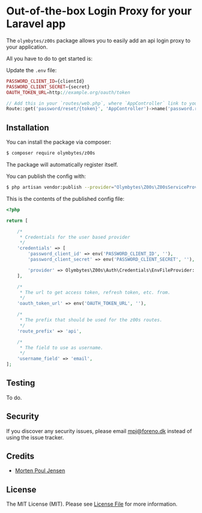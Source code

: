 # Out-of-the-box Login Proxy for your Laravel app

The `olymbytes/z00s` package allows you to easily add an api login proxy to your application.

All you have to do to get started is:

Update the `.env` file:
```php
PASSWORD_CLIENT_ID={clientId}
PASSWORD_CLIENT_SECRET={secret}
OAUTH_TOKEN_URL=http://example.org/oauth/token
```

```php
// Add this in your `routes/web.php`, where `AppController` link to your SPA controller.
Route::get('password/reset/{token}', 'AppController')->name('password.reset');
```

## Installation

You can install the package via composer:

```bash
$ composer require olymbytes/z00s
```

The package will automatically register itself.

You can publish the config with:
```bash
$ php artisan vendor:publish --provider="Olymbytes\Z00s\Z00sServiceProvider" --tag="config"
```


This is the contents of the published config file:
```php
<?php

return [

    /*
     * Credentials for the user based provider
     */
    'credentials' => [
        'password_client_id' => env('PASSWORD_CLIENT_ID', ''),
        'password_client_secret' => env('PASSWORD_CLIENT_SECRET', ''),

        'provider' => Olymbytes\Z00s\Auth\Credentials\EnvFileProvider::class,
    ],

    /*
     * The url to get access token, refresh token, etc. from.
     */
    'oauth_token_url' => env('OAUTH_TOKEN_URL', ''),

    /*
     * The prefix that should be used for the z00s routes.
     */
    'route_prefix' => 'api',

    /*
     * The field to use as username.
     */
    'username_field' => 'email',
];
```

## Testing
To do.

## Security

If you discover any security issues, please email mpj@foreno.dk instead of using the issue tracker.

## Credits

- [Morten Poul Jensen](https://github.com/pactode)

## License

The MIT License (MIT). Please see [License File](LICENSE.md) for more information.
